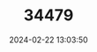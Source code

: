 ---
title: "34479"
category: "Ficus lauretana"
draft: false
date: 2024-02-22 13:03:50
languages:
  Portuguese: ["Lauretana"]
---